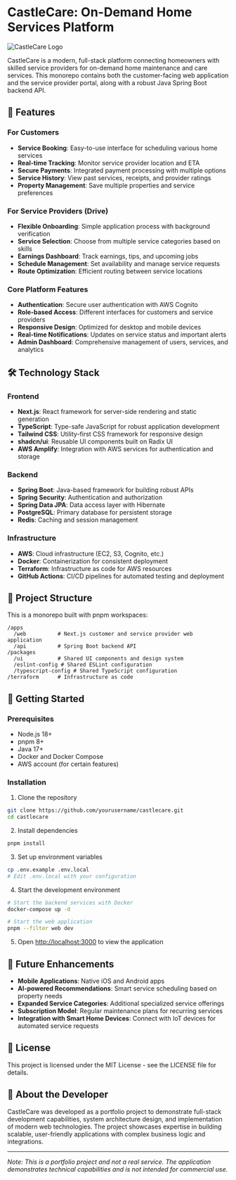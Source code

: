 # CastleCare: On-Demand Home Services Platform

![CastleCare Logo](https://via.placeholder.com/800x200/4CAF50/FFFFFF?text=CastleCare)

CastleCare is a modern, full-stack platform connecting homeowners with skilled service providers for on-demand home maintenance and care services. This monorepo contains both the customer-facing web application and the service provider portal, along with a robust Java Spring Boot backend API.

## 🚀 Features

### For Customers
- **Service Booking**: Easy-to-use interface for scheduling various home services
- **Real-time Tracking**: Monitor service provider location and ETA
- **Secure Payments**: Integrated payment processing with multiple options
- **Service History**: View past services, receipts, and provider ratings
- **Property Management**: Save multiple properties and service preferences

### For Service Providers (Drive)
- **Flexible Onboarding**: Simple application process with background verification
- **Service Selection**: Choose from multiple service categories based on skills
- **Earnings Dashboard**: Track earnings, tips, and upcoming jobs
- **Schedule Management**: Set availability and manage service requests
- **Route Optimization**: Efficient routing between service locations

### Core Platform Features
- **Authentication**: Secure user authentication with AWS Cognito
- **Role-based Access**: Different interfaces for customers and service providers
- **Responsive Design**: Optimized for desktop and mobile devices
- **Real-time Notifications**: Updates on service status and important alerts
- **Admin Dashboard**: Comprehensive management of users, services, and analytics

## 🛠️ Technology Stack

### Frontend
- **Next.js**: React framework for server-side rendering and static generation
- **TypeScript**: Type-safe JavaScript for robust application development
- **Tailwind CSS**: Utility-first CSS framework for responsive design
- **shadcn/ui**: Reusable UI components built on Radix UI
- **AWS Amplify**: Integration with AWS services for authentication and storage

### Backend
- **Spring Boot**: Java-based framework for building robust APIs
- **Spring Security**: Authentication and authorization
- **Spring Data JPA**: Data access layer with Hibernate
- **PostgreSQL**: Primary database for persistent storage
- **Redis**: Caching and session management

### Infrastructure
- **AWS**: Cloud infrastructure (EC2, S3, Cognito, etc.)
- **Docker**: Containerization for consistent deployment
- **Terraform**: Infrastructure as code for AWS resources
- **GitHub Actions**: CI/CD pipelines for automated testing and deployment

## 📂 Project Structure

This is a monorepo built with pnpm workspaces:

```
/apps
  /web          # Next.js customer and service provider web application
  /api          # Spring Boot backend API
/packages
  /ui           # Shared UI components and design system
  /eslint-config # Shared ESLint configuration
  /typescript-config # Shared TypeScript configuration
/terraform      # Infrastructure as code
```

## 🚀 Getting Started

### Prerequisites
- Node.js 18+
- pnpm 8+
- Java 17+
- Docker and Docker Compose
- AWS account (for certain features)

### Installation

1. Clone the repository
```bash
git clone https://github.com/yourusername/castlecare.git
cd castlecare
```

2. Install dependencies
```bash
pnpm install
```

3. Set up environment variables
```bash
cp .env.example .env.local
# Edit .env.local with your configuration
```

4. Start the development environment
```bash
# Start the backend services with Docker
docker-compose up -d

# Start the web application
pnpm --filter web dev
```

5. Open [http://localhost:3000](http://localhost:3000) to view the application

## 📝 Future Enhancements

- **Mobile Applications**: Native iOS and Android apps
- **AI-powered Recommendations**: Smart service scheduling based on property needs
- **Expanded Service Categories**: Additional specialized service offerings
- **Subscription Model**: Regular maintenance plans for recurring services
- **Integration with Smart Home Devices**: Connect with IoT devices for automated service requests

## 📄 License

This project is licensed under the MIT License - see the LICENSE file for details.

## 👤 About the Developer

CastleCare was developed as a portfolio project to demonstrate full-stack development capabilities, system architecture design, and implementation of modern web technologies. The project showcases expertise in building scalable, user-friendly applications with complex business logic and integrations.

---

*Note: This is a portfolio project and not a real service. The application demonstrates technical capabilities and is not intended for commercial use.*
